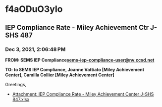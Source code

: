 # f4aODuO3yIo
## IEP Compliance Rate - Miley Achievement Ctr J-SHS 487
### Dec 3, 2021, 2:06:48 PM
**FROM: SEMS IEP Compliance<sems-iep-compliance-user@nv.ccsd.net>**

**TO: to SEMS IEP Compliance, Joanne Vattiato [Miley Achievement Center], Camilla Collier [Miley Achievement Center]**


Greetings,  





* [Attachment: IEP Compliance Rate - Miley Achievement Center J-SHS 847.xlsx](f4aODuO3yIo-attachment-1.xlsx)
